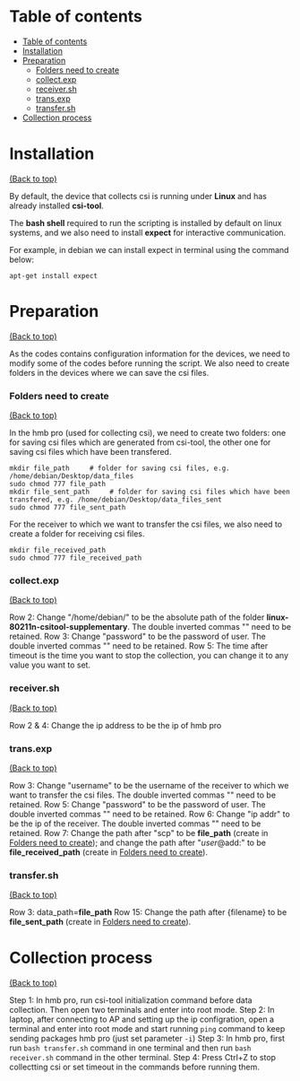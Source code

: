 # Table of contents

- [Table of contents](#table-of-contents)
- [Installation](#installation)
- [Preparation](#preparation)
    - [Folders need to create](#folders-need-to-create)
    - [collect.exp](#collect.exp)
    - [receiver.sh](#receiver.sh)
    - [trans.exp](#trans.exp)
    - [transfer.sh](#transfer.sh)
- [Collection process](#collection-process)


# Installation
[(Back to top)](#table-of-contents)

By default, the device that collects csi is running under **Linux** and has already installed **csi-tool**.

The **bash shell** required to run the scripting is installed by default on linux systems, and we also need to install **expect** for interactive communication.

For example, in debian we can install expect in terminal using the command below:

```apt-get install expect```

# Preparation
[(Back to top)](#table-of-contents)

As the codes contains configuration information for the devices, we need to modify some of the codes before running the script. We also need to create folders in the devices where we can save the csi files.

### Folders need to create
[(Back to top)](#table-of-contents)

In the hmb pro (used for collecting csi), we need to create two folders: one for saving csi files which are generated from csi-tool, the other one for saving csi files which have been transfered.

```
mkdir file_path     # folder for saving csi files, e.g. /home/debian/Desktop/data_files
sudo chmod 777 file_path
mkdir file_sent_path     # folder for saving csi files which have been transfered, e.g. /home/debian/Desktop/data_files_sent
sudo chmod 777 file_sent_path
```

For the receiver to which we want to transfer the csi files, we also need to create a folder for receiving csi files.

```
mkdir file_received_path
sudo chmod 777 file_received_path
```

### collect.exp
[(Back to top)](#table-of-contents)

Row 2: Change "/home/debian/" to be the absolute path of the folder **linux-80211n-csitool-supplementary**. The double inverted commas "" need to be retained.
Row 3: Change "password" to be the password of user. The double inverted commas "" need to be retained.
Row 5: The time after timeout is the time you want to stop the collection, you can change it to any value you want to set.

### receiver.sh
[(Back to top)](#table-of-contents)

Row 2 & 4: Change the ip address to be the ip of hmb pro

### trans.exp
[(Back to top)](#table-of-contents)

Row 3: Change "username" to be the username of the receiver to which we want to transfer the csi files. The double inverted commas "" need to be retained.
Row 5: Change "password" to be the password of user. The double inverted commas "" need to be retained.
Row 6: Change "ip addr" to be the ip of the receiver. The double inverted commas "" need to be retained.
Row 7: Change the path after "scp" to be **file_path** (create in [Folders need to create](#folders-need-to-create)); and change the path after "$user@$add:" to be **file_received_path** (create in [Folders need to create](#folders-need-to-create)).

### transfer.sh
[(Back to top)](#table-of-contents)

Row 3: data_path=**file_path**
Row 15: Change the path after {filename} to be **file_sent_path** (create in [Folders need to create](#folders-need-to-create)).

# Collection process
[(Back to top)](#table-of-contents)

Step 1: In hmb pro, run csi-tool initialization command before data collection. Then open two terminals and enter into root mode.
Step 2: In laptop, after connecting to AP and setting up the ip configration, open a terminal and enter into root mode and start running ```ping``` command to keep sending packages hmb pro (just set parameter ```-i```)
Step 3: In hmb pro, first run ```bash transfer.sh``` command in one terminal and then run ```bash receiver.sh``` command in the other terminal.
Step 4: Press Ctrl+Z to stop collectting csi or set timeout in the commands before running them. 
